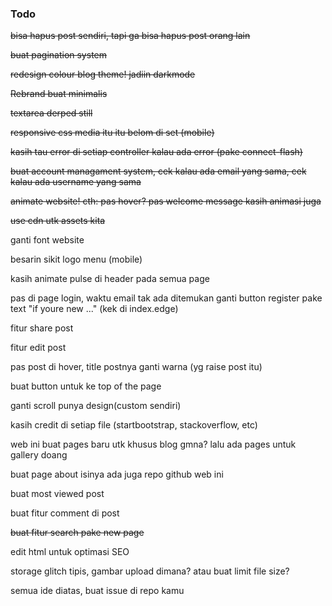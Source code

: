 ### Todo

~~bisa hapus post sendiri, tapi ga bisa hapus post orang lain~~

~~buat pagination system~~

~~redesign colour blog theme! jadiin darkmode~~

~~Rebrand buat minimalis~~

~~textarea derped still~~

~~responsive css media itu itu belom di set (mobile)~~

~~kasih tau error di setiap controller kalau ada error (pake connect-flash)~~

~~buat account managament system, cek kalau ada email yang sama,
cek kalau ada username yang sama~~

~~animate website! cth: pas hover? pas welcome message kasih animasi juga~~

~~use cdn utk assets kita~~

ganti font website

besarin sikit logo menu (mobile)

kasih animate pulse di header pada semua page

pas di page login, waktu email tak ada ditemukan
ganti button register pake text "if youre new ..." (kek di index.edge)

fitur share post

fitur edit post

pas post di hover, title postnya ganti warna (yg raise post itu)

buat button untuk ke top of the page

ganti scroll punya design(custom sendiri)

kasih credit di setiap file (startbootstrap, stackoverflow, etc)

web ini buat pages baru utk khusus blog gmna?
lalu ada pages untuk gallery doang

buat page about
isinya ada juga repo github web ini

buat most viewed post

buat fitur comment di post

~~buat fitur search pake new page~~

edit html untuk optimasi SEO

storage glitch tipis, gambar upload dimana? atau buat limit file size?

semua ide diatas, buat issue di repo kamu